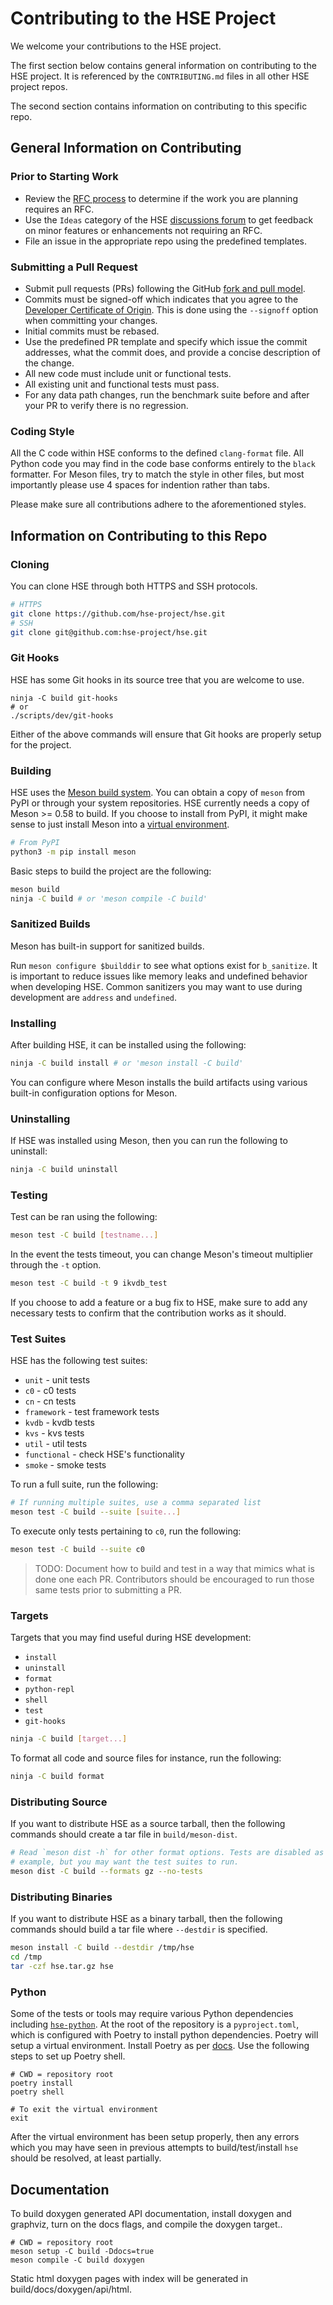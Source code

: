 # Contributing to the HSE Project

We welcome your contributions to the HSE project.

The first section below contains general information on contributing to
the HSE project.  It is referenced by the `CONTRIBUTING.md` files in all
other HSE project repos.

The second section contains information on contributing to this specific repo.


## General Information on Contributing

### Prior to Starting Work

* Review the [RFC process](https://github.com/hse-project/rfcs) to determine
if the work you are planning requires an RFC.
* Use the `Ideas` category of the HSE
[discussions forum](https://github.com/hse-project/hse/discussions)
to get feedback on minor features or enhancements not requiring an RFC.
* File an issue in the appropriate repo using the predefined templates.


### Submitting a Pull Request

* Submit pull requests (PRs) following the GitHub
[fork and pull model](https://docs.github.com/en/github/collaborating-with-pull-requests/getting-started/about-collaborative-development-models#fork-and-pull-model).
* Commits must be signed-off which indicates that you agree to the
[Developer Certificate of Origin](https://developercertificate.org/).
This is done using the `--signoff` option when committing your changes.
* Initial commits must be rebased.
* Use the predefined PR template and specify which issue the commit
addresses, what the commit does, and provide a concise description of
the change.
* All new code must include unit or functional tests.
* All existing unit and functional tests must pass.
* For any data path changes, run the benchmark suite before and after
your PR to verify there is no regression.


### Coding Style

All the C code within HSE conforms to the defined `clang-format` file. All
Python code you may find in the code base conforms entirely to the `black`
formatter. For Meson files, try to match the style in other files, but most
importantly please use 4 spaces for indention rather than tabs.

Please make sure all contributions adhere to the aforementioned
styles.


## Information on Contributing to this Repo

### Cloning

You can clone HSE through both HTTPS and SSH protocols.

```sh
# HTTPS
git clone https://github.com/hse-project/hse.git
# SSH
git clone git@github.com:hse-project/hse.git
```

### Git Hooks

HSE has some Git hooks in its source tree that you are welcome to use.

```shell
ninja -C build git-hooks
# or
./scripts/dev/git-hooks
```

Either of the above commands will ensure that Git hooks are properly setup for
the project.

### Building

HSE uses the [Meson build system](https://mesonbuild.com). You can obtain a copy
of `meson` from PyPI or through your system repositories. HSE currently needs a
copy of Meson >= 0.58 to build. If you choose to install from PyPI, it might
make sense to just install Meson into a [virtual environment](#Python).

```sh
# From PyPI
python3 -m pip install meson
```

Basic steps to build the project are the following:

```sh
meson build
ninja -C build # or 'meson compile -C build'
```

### Sanitized Builds

Meson has built-in support for sanitized builds.

Run `meson configure $builddir` to see what options exist for `b_sanitize`. It
is important to reduce issues like memory leaks and undefined behavior when
developing HSE. Common sanitizers you may want to use during development are
`address` and `undefined`.

### Installing

After building HSE, it can be installed using the following:

```sh
ninja -C build install # or 'meson install -C build'
```

You can configure where Meson installs the build artifacts using various
built-in configuration options for Meson.

### Uninstalling

If HSE was installed using Meson, then you can run the following to uninstall:

```sh
ninja -C build uninstall
```

### Testing

Test can be ran using the following:

```sh
meson test -C build [testname...]
```

In the event the tests timeout, you can change Meson's timeout multiplier
through the `-t` option.

```sh
meson test -C build -t 9 ikvdb_test
```

If you choose to add a feature or a bug fix to HSE, make sure to add any
necessary tests to confirm that the contribution works as it should.

### Test Suites

HSE has the following test suites:

- `unit` - unit tests
- `c0` - c0 tests
- `cn` - cn tests
- `framework` - test framework tests
- `kvdb` - kvdb tests
- `kvs` - kvs tests
- `util` - util tests
- `functional` - check HSE's functionality
- `smoke` - smoke tests

To run a full suite, run the following:

```sh
# If running multiple suites, use a comma separated list
meson test -C build --suite [suite...]
```

To execute only tests pertaining to `c0`, run the following:

```sh
meson test -C build --suite c0
```

> TODO: Document how to build and test in a way that mimics what
> is done one each PR.  Contributors should be encouraged to run
> those same tests prior to submitting a PR.

### Targets

Targets that you may find useful during HSE development:

- `install`
- `uninstall`
- `format`
- `python-repl`
- `shell`
- `test`
- `git-hooks`

```sh
ninja -C build [target...]
```

To format all code and source files for instance, run the following:

```sh
ninja -C build format
```

### Distributing Source

If you want to distribute HSE as a source tarball, then the following commands
should create a tar file in `build/meson-dist`.

```sh
# Read `meson dist -h` for other format options. Tests are disabled as an
# example, but you may want the test suites to run.
meson dist -C build --formats gz --no-tests
```

### Distributing Binaries

If you want to distribute HSE as a binary tarball, then the following commands
should build a tar file where `--destdir` is specified.

```sh
meson install -C build --destdir /tmp/hse
cd /tmp
tar -czf hse.tar.gz hse
```

### Python

Some of the tests or tools may require various Python dependencies including
[`hse-python`](https://github.com/hse-project/hse-python). At the root of the
repository is a `pyproject.toml`, which is configured with Poetry to install 
python dependencies. Poetry will setup a virtual environment.
Install Poetry as per [docs](https://python-poetry.org/docs/#installation).
Use the following steps to set up Poetry shell.

```shell
# CWD = repository root
poetry install
poetry shell

# To exit the virtual environment
exit
```

After the virtual environment has been setup properly, then any errors which
you may have seen in previous attempts to build/test/install `hse` should be
resolved, at least partially.

## Documentation

To build doxygen generated API documentation, install doxygen and graphviz,
turn on the docs flags, and compile the doxygen target..

```shell
# CWD = repository root
meson setup -C build -Ddocs=true
meson compile -C build doxygen
```

Static html doxygen pages with index will be generated in
build/docs/doxygen/api/html.

